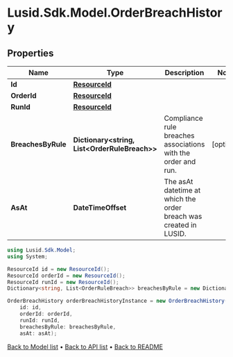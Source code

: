# Lusid.Sdk.Model.OrderBreachHistory

## Properties

Name | Type | Description | Notes
------------ | ------------- | ------------- | -------------
**Id** | [**ResourceId**](ResourceId.md) |  | 
**OrderId** | [**ResourceId**](ResourceId.md) |  | 
**RunId** | [**ResourceId**](ResourceId.md) |  | 
**BreachesByRule** | **Dictionary&lt;string, List&lt;OrderRuleBreach&gt;&gt;** | Compliance rule breaches associations with the order and run. | [optional] 
**AsAt** | **DateTimeOffset** | The asAt datetime at which the order breach was created in LUSID. | 

```csharp
using Lusid.Sdk.Model;
using System;

ResourceId id = new ResourceId();
ResourceId orderId = new ResourceId();
ResourceId runId = new ResourceId();
Dictionary<string, List<OrderRuleBreach>> breachesByRule = new Dictionary<string, List<OrderRuleBreach>>();

OrderBreachHistory orderBreachHistoryInstance = new OrderBreachHistory(
    id: id,
    orderId: orderId,
    runId: runId,
    breachesByRule: breachesByRule,
    asAt: asAt);
```

[Back to Model list](../README.md#documentation-for-models) &#8226; [Back to API list](../README.md#documentation-for-api-endpoints) &#8226; [Back to README](../README.md)

